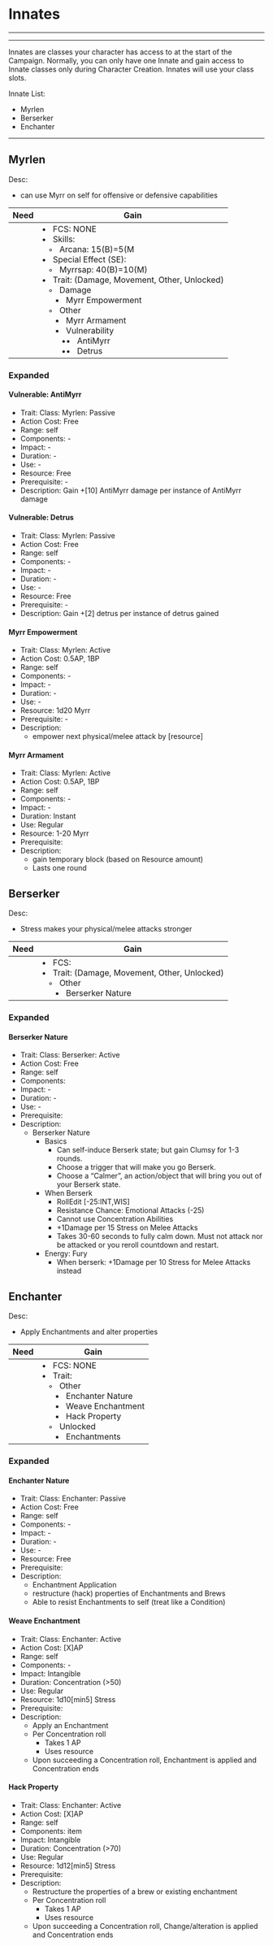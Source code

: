 # Innates
________________________________________
________________________________________

Innates are classes your character has access to at the start of the Campaign. Normally, you can only have one Innate and gain access to Innate classes only during Character Creation. Innates will use your class slots.


Innate List:
-	Myrlen
-	Berserker
-	Enchanter

---

## Myrlen

Desc:
-   can use Myrr on self for offensive or defensive capabilities

| Need | Gain |
| ---- | ---- |
|  | •   FCS: NONE<br>•   Skills:<br>   ◦   Arcana: 15(B)=5(M<br>•   Special Effect (SE):<br>   ◦   Myrrsap: 40(B)=10(M)<br>•   Trait: (Damage, Movement, Other, Unlocked)<br>   ◦   Damage<br>      ▪   Myrr Empowerment<br>   ◦   Other<br>      ▪   Myrr Armament<br>      ▪   Vulnerability<br>         ••   AntiMyrr<br>         ••   Detrus |
### **Expanded**

#### Vulnerable: AntiMyrr
-	Trait: Class: Myrlen: Passive
-	Action Cost: Free
-	Range: self
-	Components: -
-	Impact: -
-	Duration:  - 
-	Use: -
-	Resource:  Free
-	Prerequisite: -
-	Description:  Gain +\[10] AntiMyrr damage per instance of AntiMyrr damage

#### Vulnerable: Detrus
-	Trait: Class: Myrlen: Passive
-	Action Cost: Free
-	Range: self
-	Components: -
-	Impact: -
-	Duration:  - 
-	Use: -
-	Resource:  Free
-	Prerequisite: -
-	Description:  Gain +\[2] detrus per instance of detrus gained

#### Myrr Empowerment
-	Trait: Class: Myrlen: Active
-	Action Cost: 0.5AP, 1BP
-	Range: self
-	Components: -
-	Impact: -
-	Duration:  -
-	Use: -
-	Resource: 1d20 Myrr
-	Prerequisite: -
-	Description: 
	-	empower next physical/melee attack by \[resource]

#### Myrr Armament
-	Trait: Class: Myrlen: Active
-	Action Cost: 0.5AP, 1BP
-	Range: self
-	Components: -
-	Impact: -
-	Duration:  Instant
-	Use: Regular
-	Resource: 1-20 Myrr
-	Prerequisite: 
-	Description: 
	-	gain temporary block (based on Resource amount) 
	-	Lasts one round

## Berserker

Desc:
-	Stress makes your physical/melee attacks stronger

| Need | Gain |
| ---- | ---- |
|  | •   FCS:<br>•   Trait: (Damage, Movement, Other, Unlocked)<br>   ◦   Other<br>      ▪   Berserker Nature |

### Expanded

#### Berserker Nature
-	Trait: Class: Berserker: Active
-	Action Cost: Free
-	Range: self
-	Components:
-	Impact: -
-	Duration:  -
-	Use: -
-	Prerequisite: 
-	Description: 
	-	Berserker Nature
		-	Basics
			-	Can self-induce Berserk state; but gain Clumsy for 1-3 rounds.
			-	Choose a trigger that will make you go Berserk.
			-	Choose a “Calmer”, an action/object that will bring you out of your Berserk state.
		-	When Berserk
			-	RollEdit \[-25:INT,WIS]
			-	Resistance Chance: Emotional Attacks (-25)
			-	Cannot use Concentration Abilities
			-	+1Damage per 15 Stress on Melee Attacks
			-	Takes 30-60 seconds to fully calm down. Must not attack nor be attacked or you reroll countdown and restart.
		-	Energy: Fury 
			-	When berserk: +1Damage per 10 Stress for Melee Attacks instead

## Enchanter

Desc:
-	Apply Enchantments and alter properties

| Need | Gain |
| ---- | ---- |
|  | •   FCS: NONE<br>•   Trait:<br>   ◦   Other<br>      ▪   Enchanter Nature<br>      ▪   Weave Enchantment<br>      ▪   Hack Property<br>   ◦   Unlocked<br>      ▪   Enchantments |
### Expanded
#### Enchanter Nature
-	Trait: Class: Enchanter: Passive 
-	Action Cost: Free
-	Range: self
-	Components: -
-	Impact: -
-	Duration:  -
-	Use: -
-	Resource: Free
-	Prerequisite: 
-	Description: 
	-	Enchantment Application
	-	restructure (hack) properties of Enchantments and Brews
	-	Able to resist Enchantments to self (treat like a Condition)
#### Weave Enchantment
-	Trait: Class: Enchanter: Active
-	Action Cost: \[X]AP
-	Range: self
-	Components: -
-	Impact: Intangible
-	Duration:  Concentration (>50)
-	Use: Regular
-	Resource: 1d10\[min5] Stress
-	Prerequisite: 
-	Description: 
	-	Apply an Enchantment
	-	Per Concentration roll 
		-	Takes 1 AP
		-	Uses resource
	-	Upon succeeding a Concentration roll, Enchantment is applied and Concentration ends
#### Hack Property
-	Trait: Class: Enchanter: Active 
-	Action Cost: \[X]AP
-	Range: self
-	Components: item
-	Impact: Intangible
-	Duration:  Concentration (>70)
-	Use: Regular
-	Resource: 1d12\[min5] Stress
-	Prerequisite: 
-	Description: 
	-	Restructure the properties of a brew or existing enchantment
	-	Per Concentration roll 
		-	Takes 1 AP
		-	Uses resource
	-	Upon succeeding a Concentration roll, Change/alteration is applied and Concentration ends
